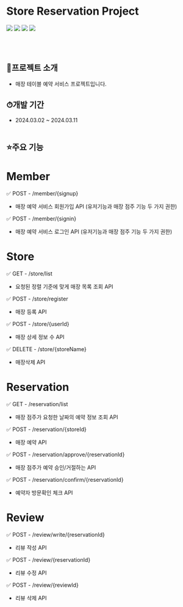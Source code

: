# Store Reservation Project
<img src="https://img.shields.io/badge/springboot-6DB33F?style=for-the-badge&logo=springboot&logoColor=white">  <img src="https://img.shields.io/badge/Gradle-02303A?style=for-the-badge&logo=Gradle&logoColor=white">  <img src="https://img.shields.io/badge/java-%23ED8B00?style=for-the-badge&logo=openjdk&logoColor=white"> 
<img src="https://img.shields.io/badge/mysql-4479A1?style=for-the-badge&logo=springboot&logoColor=white">

<br/><br/>

## 📜프로젝트 소개
- 매장 테이블 예약 서비스 프로젝트입니다.

## ⏱개발 기간
* 2024.03.02 ~ 2024.03.11
<br/><br/>

## ⭐주요 기능
# Member

✅ POST - /member/{signup}
- 매장 예약 서비스 회원가입 API (유저기능과 매장 점주 기능 두 가지 권한)

✅ POST - /member/{signin}
- 매장 예약 서비스 로그인 API (유저기능과 매장 점주 기능 두 가지 권한)
  
# Store

✅ GET - /store/list
- 요청된 정렬 기준에 맞게 매장 목록 조회 API

✅ POST - /store/register
- 매장 등록 API

✅ POST - /store/{userId}
- 매장 상세 정보 수 API

✅ DELETE - /store/{storeName}
- 매장삭제 API

# Reservation

✅ GET - /reservation/list
- 매장 점주가 요청한 날짜의 예약 정보 조회 API

✅ POST - /reservation/{storeId}
- 매장 예약 API

✅ POST - /reservation/approve/{reservationId}
- 매장 점주가 예약 승인/거절하는 API

✅ POST - /reservation/confirm/{reservationId}
- 예약자 방문확인 체크 API

# Review

✅ POST - /review/write/{reservationId}
- 리뷰 작성 API

✅ POST - /review/{reservationId}
- 리뷰 수정 API

✅ POST - /review/{reviewId}
- 리뷰 삭제 API









